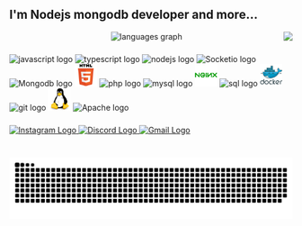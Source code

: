 <h2 align="left">I'm Nodejs mongodb developer and more...</h2>

<img align="right" height="150" src="https://camo.githubusercontent.com/1f6b092f216bb3d020104e58371cdb4ce2529983ead4ad51aa23bd459b201a06/68747470733a2f2f692e70696e696d672e636f6d2f6f726967696e616c732f66332f62382f36332f66336238363333656633366266306235303835633564306636303230633931392e676966"  />
<div align="center">
  <img src="https://github-readme-stats.vercel.app/api/top-langs?username=Tunar-Hasanov&locale=en&hide_title=false&layout=compact&card_width=320&langs_count=5&theme=dracula&hide_border=false&order=2" height="150" alt="languages graph"  />
</div>

###

###

###

<div align="left">
  <img src="https://cdn.jsdelivr.net/gh/devicons/devicon/icons/javascript/javascript-original.svg" height="40" alt="javascript logo" />
  <img src="https://cdn.jsdelivr.net/gh/devicons/devicon/icons/typescript/typescript-original.svg" height="40" alt="typescript logo" />
  <img src="https://cdn.jsdelivr.net/gh/devicons/devicon/icons/nodejs/nodejs-original.svg" height="40" alt="nodejs logo" />
  <img src="https://cdn.jsdelivr.net/gh/devicons/devicon/icons/socketio/socketio-original.svg" height="40" alt="Socketio logo" />
  <img src="https://cdn.jsdelivr.net/gh/devicons/devicon/icons/mongodb/mongodb-original.svg" height="40" alt="Mongodb logo" />
  <img src="https://raw.githubusercontent.com/devicons/devicon/master/icons/html5/html5-original-wordmark.svg" height="40" alt="Html5" />
  <img src="https://cdn.jsdelivr.net/gh/devicons/devicon/icons/php/php-original.svg" height="40" alt="php logo" />
  <img src="https://cdn.jsdelivr.net/gh/devicons/devicon/icons/mysql/mysql-original.svg" height="40" alt="mysql logo" />
  <img src="https://raw.githubusercontent.com/devicons/devicon/master/icons/nginx/nginx-original.svg" height="40" alt="ngnix logo" />
  <img src="https://www.svgrepo.com/show/303229/microsoft-sql-server-logo.svg" height="40" alt="sql logo" />
  <img src="https://raw.githubusercontent.com/devicons/devicon/master/icons/docker/docker-original-wordmark.svg" height="40" alt="docker logo" />
  <img src="https://www.vectorlogo.zone/logos/git-scm/git-scm-icon.svg" height="40" alt="git logo" />
  <img src="https://raw.githubusercontent.com/devicons/devicon/master/icons/linux/linux-original.svg" height="40" alt="linux logo" />
  <img src="https://www.vectorlogo.zone/logos/apache/apache-ar21.svg" height="" alt="Apache logo" />
</div>


###

<div align="left">
 <a href="https://www.instagram.com/anta_klousku/" target="_blank">
  <img src="https://img.shields.io/static/v1?message=Instagram&logo=instagram&label=&color=E4405F&logoColor=white&labelColor=&style=for-the-badge" height="35" alt="Instagram Logo">
</a>

<a href="https://discord.com/channels/@gasanow0331" target="_blank">
  <img src="https://img.shields.io/static/v1?message=Discord&logo=discord&label=&color=5865F2&logoColor=white&labelColor=&style=for-the-badge" height="35" alt="Discord Logo">
</a>
<a href="mailto:hasanovtunar.2008@gmail.com" target="_blank">
  <img src="https://img.shields.io/static/v1?message=Gmail&logo=gmail&label=&color=D14836&logoColor=white&labelColor=&style=for-the-badge" height="35" alt="Gmail Logo">
</a>
<a href="https://api.whatsapp.com/send/?phone=994702215833&text&type=phone_number&app_absent=0" target="_blank">
</a>

</div>

###

<br clear="both">

<img src="https://raw.githubusercontent.com/platane/snk/output/github-contribution-grid-snake.svg" />

###
